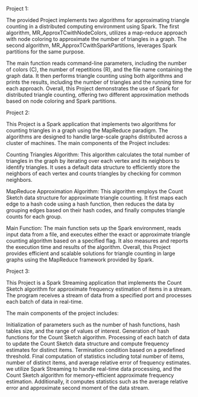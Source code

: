 Project 1:

The provided Project implements two algorithms for approximating triangle counting in a distributed computing environment using Spark. 
The first algorithm, MR_ApproxTCwithNodeColors, utilizes a map-reduce approach with node coloring to approximate the number of triangles in a graph. 
The second algorithm, MR_ApproxTCwithSparkPartitions, leverages Spark partitions for the same purpose.

The main function reads command-line parameters, including the number of colors (C), the number of repetitions (R), and the file name containing the graph data. 
It then performs triangle counting using both algorithms and prints the results, including the number of triangles and the running time for each approach.
Overall, this Project demonstrates the use of Spark for distributed triangle counting, offering two different approximation methods based on node coloring and Spark partitions.



Project 2:

This Project is a Spark application that implements two algorithms for counting triangles in a graph using the MapReduce paradigm. 
The algorithms are designed to handle large-scale graphs distributed across a cluster of machines.
The main components of the Project includes:

Counting Triangles Algorithm: This algorithm calculates the total number of triangles in the graph by iterating over each vertex and its neighbors to identify triangles. It uses a default data structure to efficiently store the neighbors of each vertex and counts triangles by checking for common neighbors.

MapReduce Approximation Algorithm: 
This algorithm employs the Count Sketch data structure for approximate triangle counting. It first maps each edge to a hash code using a hash function, then reduces the data by grouping edges based on their hash codes, and finally computes triangle counts for each group.

Main Function: The main function sets up the Spark environment, reads input data from a file, and executes either the exact or approximate triangle counting algorithm based on a specified flag. It also measures and reports the execution time and results of the algorithm.
Overall, this Project provides efficient and scalable solutions for triangle counting in large graphs using the MapReduce framework provided by Spark.


Project 3:

This Project is a Spark Streaming application that implements the Count Sketch algorithm for approximate frequency estimation of items in a stream. The program receives a stream of data from a specified port and processes each batch of data in real-time.

The main components of the project includes:

Initialization of parameters such as the number of hash functions, hash tables size, and the range of values of interest.
Generation of hash functions for the Count Sketch algorithm.
Processing of each batch of data to update the Count Sketch data structure and compute frequency estimates for distinct items.
Termination condition based on a predefined threshold.
Final computation of statistics including total number of items, number of distinct items, and average relative error of frequency estimates.
we utilize Spark Streaming to handle real-time data processing, and the Count Sketch algorithm for memory-efficient approximate frequency estimation. Additionally, it computes statistics such as the average relative error and approximate second moment of the data stream.
